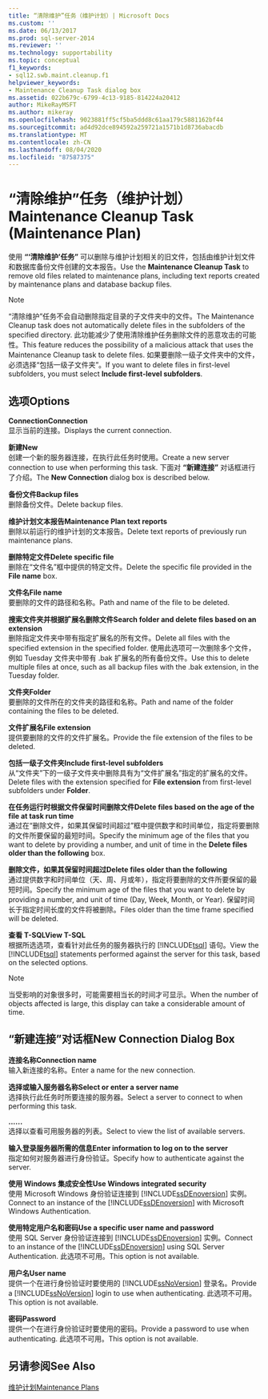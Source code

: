 ```yaml
---
title: “清除维护”任务（维护计划）| Microsoft Docs
ms.custom: ''
ms.date: 06/13/2017
ms.prod: sql-server-2014
ms.reviewer: ''
ms.technology: supportability
ms.topic: conceptual
f1_keywords:
- sql12.swb.maint.cleanup.f1
helpviewer_keywords:
- Maintenance Cleanup Task dialog box
ms.assetid: 022b679c-6799-4c13-9185-814224a20412
author: MikeRayMSFT
ms.author: mikeray
ms.openlocfilehash: 9023881ff5cf5ba5ddd8c61aa179c5881162bf44
ms.sourcegitcommit: ad4d92dce894592a259721a1571b1d8736abacdb
ms.translationtype: MT
ms.contentlocale: zh-CN
ms.lasthandoff: 08/04/2020
ms.locfileid: "87587375"
---
```

# <a name="maintenance-cleanup-task-maintenance-plan"></a><span data-ttu-id="4d7df-102">“清除维护”任务（维护计划）</span><span class="sxs-lookup"><span data-stu-id="4d7df-102">Maintenance Cleanup Task (Maintenance Plan)</span></span>
  <span data-ttu-id="4d7df-103">使用 **“‘清除维护’任务”** 可以删除与维护计划相关的旧文件，包括由维护计划文件和数据库备份文件创建的文本报告。</span><span class="sxs-lookup"><span data-stu-id="4d7df-103">Use the **Maintenance Cleanup Task** to remove old files related to maintenance plans, including text reports created by maintenance plans and database backup files.</span></span>  
  
> [!NOTE]  
>  <span data-ttu-id="4d7df-104">“清除维护”任务不会自动删除指定目录的子文件夹中的文件。</span><span class="sxs-lookup"><span data-stu-id="4d7df-104">The Maintenance Cleanup task does not automatically delete files in the subfolders of the specified directory.</span></span> <span data-ttu-id="4d7df-105">此功能减少了使用清除维护任务删除文件的恶意攻击的可能性。</span><span class="sxs-lookup"><span data-stu-id="4d7df-105">This feature reduces the possibility of a malicious attack that uses the Maintenance Cleanup task to delete files.</span></span> <span data-ttu-id="4d7df-106">如果要删除一级子文件夹中的文件，必须选择“包括一级子文件夹”。</span><span class="sxs-lookup"><span data-stu-id="4d7df-106">If you want to delete files in first-level subfolders, you must select **Include first-level subfolders**.</span></span>  
  
## <a name="options"></a><span data-ttu-id="4d7df-107">选项</span><span class="sxs-lookup"><span data-stu-id="4d7df-107">Options</span></span>  
 <span data-ttu-id="4d7df-108">**Connection**</span><span class="sxs-lookup"><span data-stu-id="4d7df-108">**Connection**</span></span>  
 <span data-ttu-id="4d7df-109">显示当前的连接。</span><span class="sxs-lookup"><span data-stu-id="4d7df-109">Displays the current connection.</span></span>  
  
 <span data-ttu-id="4d7df-110">**新建**</span><span class="sxs-lookup"><span data-stu-id="4d7df-110">**New**</span></span>  
 <span data-ttu-id="4d7df-111">创建一个新的服务器连接，在执行此任务时使用。</span><span class="sxs-lookup"><span data-stu-id="4d7df-111">Create a new server connection to use when performing this task.</span></span> <span data-ttu-id="4d7df-112">下面对 **“新建连接”** 对话框进行了介绍。</span><span class="sxs-lookup"><span data-stu-id="4d7df-112">The **New Connection** dialog box is described below.</span></span>  
  
 <span data-ttu-id="4d7df-113">**备份文件**</span><span class="sxs-lookup"><span data-stu-id="4d7df-113">**Backup files**</span></span>  
 <span data-ttu-id="4d7df-114">删除备份文件。</span><span class="sxs-lookup"><span data-stu-id="4d7df-114">Delete backup files.</span></span>  
  
 <span data-ttu-id="4d7df-115">**维护计划文本报告**</span><span class="sxs-lookup"><span data-stu-id="4d7df-115">**Maintenance Plan text reports**</span></span>  
 <span data-ttu-id="4d7df-116">删除以前运行的维护计划的文本报告。</span><span class="sxs-lookup"><span data-stu-id="4d7df-116">Delete text reports of previously run maintenance plans.</span></span>  
  
 <span data-ttu-id="4d7df-117">**删除特定文件**</span><span class="sxs-lookup"><span data-stu-id="4d7df-117">**Delete specific file**</span></span>  
 <span data-ttu-id="4d7df-118">删除在“文件名”框中提供的特定文件。</span><span class="sxs-lookup"><span data-stu-id="4d7df-118">Delete the specific file provided in the **File name** box.</span></span>  
  
 <span data-ttu-id="4d7df-119">**文件名**</span><span class="sxs-lookup"><span data-stu-id="4d7df-119">**File name**</span></span>  
 <span data-ttu-id="4d7df-120">要删除的文件的路径和名称。</span><span class="sxs-lookup"><span data-stu-id="4d7df-120">Path and name of the file to be deleted.</span></span>  
  
 <span data-ttu-id="4d7df-121">**搜索文件夹并根据扩展名删除文件**</span><span class="sxs-lookup"><span data-stu-id="4d7df-121">**Search folder and delete files based on an extension**</span></span>  
 <span data-ttu-id="4d7df-122">删除指定文件夹中带有指定扩展名的所有文件。</span><span class="sxs-lookup"><span data-stu-id="4d7df-122">Delete all files with the specified extension in the specified folder.</span></span> <span data-ttu-id="4d7df-123">使用此选项可一次删除多个文件，例如 Tuesday 文件夹中带有 .bak 扩展名的所有备份文件。</span><span class="sxs-lookup"><span data-stu-id="4d7df-123">Use this to delete multiple files at once, such as all backup files with the .bak extension, in the Tuesday folder.</span></span>  
  
 <span data-ttu-id="4d7df-124">**文件夹**</span><span class="sxs-lookup"><span data-stu-id="4d7df-124">**Folder**</span></span>  
 <span data-ttu-id="4d7df-125">要删除的文件所在的文件夹的路径和名称。</span><span class="sxs-lookup"><span data-stu-id="4d7df-125">Path and name of the folder containing the files to be deleted.</span></span>  
  
 <span data-ttu-id="4d7df-126">**文件扩展名**</span><span class="sxs-lookup"><span data-stu-id="4d7df-126">**File extension**</span></span>  
 <span data-ttu-id="4d7df-127">提供要删除的文件的文件扩展名。</span><span class="sxs-lookup"><span data-stu-id="4d7df-127">Provide the file extension of the files to be deleted.</span></span>  
  
 <span data-ttu-id="4d7df-128">**包括一级子文件夹**</span><span class="sxs-lookup"><span data-stu-id="4d7df-128">**Include first-level subfolders**</span></span>  
 <span data-ttu-id="4d7df-129">从“文件夹”下的一级子文件夹中删除具有为“文件扩展名”指定的扩展名的文件。</span><span class="sxs-lookup"><span data-stu-id="4d7df-129">Delete files with the extension specified for **File extension** from first-level subfolders under **Folder**.</span></span>  
  
 <span data-ttu-id="4d7df-130">**在任务运行时根据文件保留时间删除文件**</span><span class="sxs-lookup"><span data-stu-id="4d7df-130">**Delete files based on the age of the file at task run time**</span></span>  
 <span data-ttu-id="4d7df-131">通过在“删除文件，如果其保留时间超过”框中提供数字和时间单位，指定将要删除的文件所要保留的最短时间。</span><span class="sxs-lookup"><span data-stu-id="4d7df-131">Specify the minimum age of the files that you want to delete by providing a number, and unit of time in the **Delete files older than the following** box.</span></span>  
  
 <span data-ttu-id="4d7df-132">**删除文件，如果其保留时间超过**</span><span class="sxs-lookup"><span data-stu-id="4d7df-132">**Delete files older than the following**</span></span>  
 <span data-ttu-id="4d7df-133">通过提供数字和时间单位（天、周、月或年），指定将要删除的文件所要保留的最短时间。</span><span class="sxs-lookup"><span data-stu-id="4d7df-133">Specify the minimum age of the files that you want to delete by providing a number, and unit of time (Day, Week, Month, or Year).</span></span> <span data-ttu-id="4d7df-134">保留时间长于指定时间长度的文件将被删除。</span><span class="sxs-lookup"><span data-stu-id="4d7df-134">Files older than the time frame specified will be deleted.</span></span>  
  
 <span data-ttu-id="4d7df-135">**查看 T-SQL**</span><span class="sxs-lookup"><span data-stu-id="4d7df-135">**View T-SQL**</span></span>  
 <span data-ttu-id="4d7df-136">根据所选选项，查看针对此任务的服务器执行的 [!INCLUDE[tsql](../../includes/tsql-md.md)] 语句。</span><span class="sxs-lookup"><span data-stu-id="4d7df-136">View the [!INCLUDE[tsql](../../includes/tsql-md.md)] statements performed against the server for this task, based on the selected options.</span></span>  
  
> [!NOTE]  
>  <span data-ttu-id="4d7df-137">当受影响的对象很多时，可能需要相当长的时间才可显示。</span><span class="sxs-lookup"><span data-stu-id="4d7df-137">When the number of objects affected is large, this display can take a considerable amount of time.</span></span>  
  
## <a name="new-connection-dialog-box"></a><span data-ttu-id="4d7df-138">“新建连接”对话框</span><span class="sxs-lookup"><span data-stu-id="4d7df-138">New Connection Dialog Box</span></span>  
 <span data-ttu-id="4d7df-139">**连接名称**</span><span class="sxs-lookup"><span data-stu-id="4d7df-139">**Connection name**</span></span>  
 <span data-ttu-id="4d7df-140">输入新连接的名称。</span><span class="sxs-lookup"><span data-stu-id="4d7df-140">Enter a name for the new connection.</span></span>  
  
 <span data-ttu-id="4d7df-141">**选择或输入服务器名称**</span><span class="sxs-lookup"><span data-stu-id="4d7df-141">**Select or enter a server name**</span></span>  
 <span data-ttu-id="4d7df-142">选择执行此任务时所要连接的服务器。</span><span class="sxs-lookup"><span data-stu-id="4d7df-142">Select a server to connect to when performing this task.</span></span>  
  
 <span data-ttu-id="4d7df-143">**...**</span><span class="sxs-lookup"><span data-stu-id="4d7df-143">**...**</span></span>  
 <span data-ttu-id="4d7df-144">选择以查看可用服务器的列表。</span><span class="sxs-lookup"><span data-stu-id="4d7df-144">Select to view the list of available servers.</span></span>  
  
 <span data-ttu-id="4d7df-145">**输入登录服务器所需的信息**</span><span class="sxs-lookup"><span data-stu-id="4d7df-145">**Enter information to log on to the server**</span></span>  
 <span data-ttu-id="4d7df-146">指定如何对服务器进行身份验证。</span><span class="sxs-lookup"><span data-stu-id="4d7df-146">Specify how to authenticate against the server.</span></span>  
  
 <span data-ttu-id="4d7df-147">**使用 Windows 集成安全性**</span><span class="sxs-lookup"><span data-stu-id="4d7df-147">**Use Windows integrated security**</span></span>  
 <span data-ttu-id="4d7df-148">使用 Microsoft Windows 身份验证连接到 [!INCLUDE[ssDEnoversion](../../includes/ssdenoversion-md.md)] 实例。</span><span class="sxs-lookup"><span data-stu-id="4d7df-148">Connect to an instance of the [!INCLUDE[ssDEnoversion](../../includes/ssdenoversion-md.md)] with Microsoft Windows Authentication.</span></span>  
  
 <span data-ttu-id="4d7df-149">**使用特定用户名和密码**</span><span class="sxs-lookup"><span data-stu-id="4d7df-149">**Use a specific user name and password**</span></span>  
 <span data-ttu-id="4d7df-150">使用 SQL Server 身份验证连接到 [!INCLUDE[ssDEnoversion](../../includes/ssdenoversion-md.md)] 实例。</span><span class="sxs-lookup"><span data-stu-id="4d7df-150">Connect to an instance of the [!INCLUDE[ssDEnoversion](../../includes/ssdenoversion-md.md)] using SQL Server Authentication.</span></span> <span data-ttu-id="4d7df-151">此选项不可用。</span><span class="sxs-lookup"><span data-stu-id="4d7df-151">This option is not available.</span></span>  
  
 <span data-ttu-id="4d7df-152">**用户名**</span><span class="sxs-lookup"><span data-stu-id="4d7df-152">**User name**</span></span>  
 <span data-ttu-id="4d7df-153">提供一个在进行身份验证时要使用的 [!INCLUDE[ssNoVersion](../../includes/ssnoversion-md.md)] 登录名。</span><span class="sxs-lookup"><span data-stu-id="4d7df-153">Provide a [!INCLUDE[ssNoVersion](../../includes/ssnoversion-md.md)] login to use when authenticating.</span></span> <span data-ttu-id="4d7df-154">此选项不可用。</span><span class="sxs-lookup"><span data-stu-id="4d7df-154">This option is not available.</span></span>  
  
 <span data-ttu-id="4d7df-155">**密码**</span><span class="sxs-lookup"><span data-stu-id="4d7df-155">**Password**</span></span>  
 <span data-ttu-id="4d7df-156">提供一个在进行身份验证时要使用的密码。</span><span class="sxs-lookup"><span data-stu-id="4d7df-156">Provide a password to use when authenticating.</span></span> <span data-ttu-id="4d7df-157">此选项不可用。</span><span class="sxs-lookup"><span data-stu-id="4d7df-157">This option is not available.</span></span>  
  
## <a name="see-also"></a><span data-ttu-id="4d7df-158">另请参阅</span><span class="sxs-lookup"><span data-stu-id="4d7df-158">See Also</span></span>  
 [<span data-ttu-id="4d7df-159">维护计划</span><span class="sxs-lookup"><span data-stu-id="4d7df-159">Maintenance Plans</span></span>](maintenance-plans.md)  
  
  

